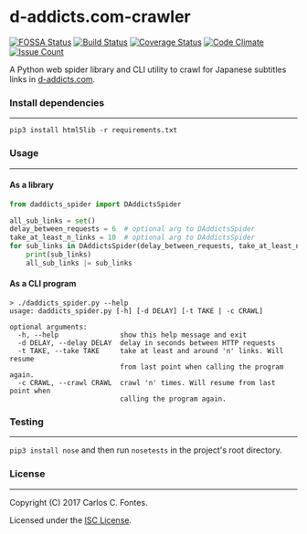 d-addicts.com-crawler
=======
[![FOSSA Status](https://app.fossa.io/api/projects/git%2Bhttps%3A%2F%2Fgithub.com%2Fkanasubs%2Fd-addicts.com-crawler.svg?type=small)](https://app.fossa.io/projects/git%2Bhttps%3A%2F%2Fgithub.com%2Fkanasubs%2Fd-addicts.com-crawler?ref=badge_small)
[![Build Status](https://travis-ci.org/kanasubs/d-addicts.com-crawler.svg?branch=master)](https://travis-ci.org/kanasubs/d-addicts.com-crawler)
[![Coverage Status](https://coveralls.io/repos/github/kanasubs/d-addicts.com-crawler/badge.svg?branch=master)](https://coveralls.io/github/kanasubs/d-addicts.com-crawler?branch=master)
[![Code Climate](https://codeclimate.com/github/kanasubs/d-addicts.com-crawler/badges/gpa.svg)](https://codeclimate.com/github/kanasubs/d-addicts.com-crawler)
[![Issue Count](https://codeclimate.com/github/kanasubs/d-addicts.com-crawler/badges/issue_count.svg)](https://codeclimate.com/github/kanasubs/d-addicts.com-crawler)

A Python web spider library and CLI utility to crawl for Japanese subtitles links in [d-addicts.com](https://www.d-addicts.com/).

### Install dependencies
-------
```
pip3 install html5lib -r requirements.txt
```

### Usage
-------
#### As a library
```python
from daddicts_spider import DAddictsSpider

all_sub_links = set()
delay_between_requests = 6  # optional arg to DAddictsSpider
take_at_least_n_links = 10  # optional arg to DAddictsSpider
for sub_links in DAddictsSpider(delay_between_requests, take_at_least_n_links):
    print(sub_links)
    all_sub_links |= sub_links
```

#### As a CLI program
```
> ./daddicts_spider.py --help
usage: daddicts_spider.py [-h] [-d DELAY] [-t TAKE | -c CRAWL]

optional arguments:
  -h, --help               show this help message and exit
  -d DELAY, --delay DELAY  delay in seconds between HTTP requests
  -t TAKE, --take TAKE     take at least and around 'n' links. Will resume
                           from last point when calling the program again.
  -c CRAWL, --crawl CRAWL  crawl 'n' times. Will resume from last point when
                           calling the program again.
```

### Testing
-------
`pip3 install nose` and then run `nosetests` in the project's root directory.

### License
-------
Copyright (C) 2017 Carlos C. Fontes.

Licensed under the [ISC License](https://opensource.org/licenses/ISC).
